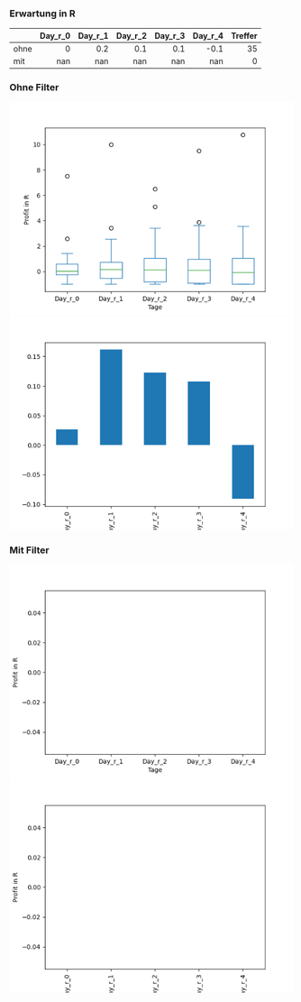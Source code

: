 ### Erwartung in R
|      |   Day_r_0 |   Day_r_1 |   Day_r_2 |   Day_r_3 |   Day_r_4 |   Treffer |
|:-----|----------:|----------:|----------:|----------:|----------:|----------:|
| ohne |         0 |       0.2 |       0.1 |       0.1 |      -0.1 |        35 |
| mit  |       nan |     nan   |     nan   |     nan   |     nan   |         0 |

### Ohne Filter
![image info](./data/DHCNI_box_all.png)
![image info](./data/DHCNI_median_all.png)

### Mit Filter
![image info](./data/DHCNI_box_filtered.png)
![image info](./data/DHCNI_median_filtered.png)